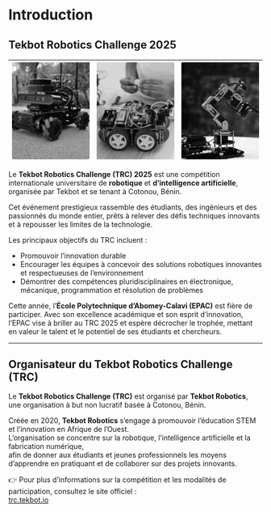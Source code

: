 # Introduction

## Tekbot Robotics Challenge 2025

| ![TRC1](/images/trc1.jpg) | ![TRC2](/images/trc2.jpg) | ![TRC3](/images/trc3.jpg) |
|----------------------------|---------------------------|---------------------------|

Le **Tekbot Robotics Challenge (TRC) 2025** est une compétition internationale
universitaire de **robotique** et **d’intelligence artificielle**, organisée par Tekbot
et se tenant à Cotonou, Bénin.  

Cet événement prestigieux rassemble des étudiants, des ingénieurs et des passionnés du monde entier,
prêts à relever des défis techniques innovants et à repousser les limites de la technologie.

Les principaux objectifs du TRC incluent :
- Promouvoir l’innovation durable  
- Encourager les équipes à concevoir des solutions robotiques innovantes et respectueuses de l’environnement  
- Démontrer des compétences pluridisciplinaires en électronique, mécanique, programmation et résolution de problèmes  

Cette année, l’**École Polytechnique d’Abomey-Calavi (EPAC)** est fière de participer.
Avec son excellence académique et son esprit d’innovation,
l’EPAC vise à briller au TRC 2025 et espère décrocher le trophée,
mettant en valeur le talent et le potentiel de ses étudiants et chercheurs.

---

## Organisateur du Tekbot Robotics Challenge (TRC)

Le **Tekbot Robotics Challenge (TRC)** est organisé par **Tekbot Robotics**,  
une organisation à but non lucratif basée à Cotonou, Bénin.  

Créée en 2020, **Tekbot Robotics** s’engage à promouvoir l’éducation STEM et l’innovation en Afrique de l’Ouest.  
L’organisation se concentre sur la robotique, l’intelligence artificielle et la fabrication numérique,  
afin de donner aux étudiants et jeunes professionnels les moyens d’apprendre en pratiquant
et de collaborer sur des projets innovants.

👉 Pour plus d’informations sur la compétition et les modalités de participation, consultez le site officiel :  
[trc.tekbot.io](https://trc.tekbot.io/)
